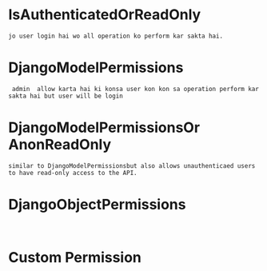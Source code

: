# IsAuthenticatedOrReadOnly
```
jo user login hai wo all operation ko perform kar sakta hai.
```


# DjangoModelPermissions
```
 admin  allow karta hai ki konsa user kon kon sa operation perform kar sakta hai but user will be login 
```


# DjangoModelPermissionsOr AnonReadOnly
```
similar to DjangoModelPermissionsbut also allows unauthenticaed users to have read-only access to the API.
```


# DjangoObjectPermissions
```


```

# Custom Permission
```

```